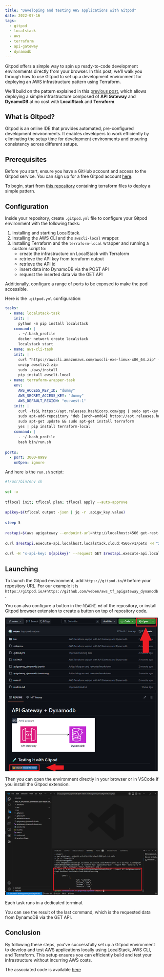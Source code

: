 ```yaml
---
title: "Developing and testing AWS applications with Gitpod"
date: 2022-07-16
tags:
  - gitpod
  - localstack
  - aws
  - terraform
  - api-gateway
  - dynamodb
---
```


Gitpod offers a simple way to spin up ready-to-code development environments directly from your browser. In this post, we'll walk you through how to use Gitpod to set up a development environment for deploying an AWS infrastructure pattern using Terraform.

We'll build on the pattern explained in this [previous post](https://veben.github.io/localstack-tf-aws/), which allows deploying a simple infrastructure composed of **API Gateway** and **DynamoDB** at no cost with **LocalStack** and **Terraform**.

## What is Gitpod?
Gitpod is an online IDE that provides automated, pre-configured development environments. It enables developers to work efficiently by eliminating the setup time for development environments and ensuring consistency across different setups.

## Prerequisites
Before you start, ensure you have a GitHub account and access to the Gitpod service. You can sign up for a free Gitpod account [here](https://www.gitpod.io/).

To begin, start from [this repository](https://github.com/veben/aws_tf_apigateway_dynamodb) containing terraform files to deploy a simple pattern.

## Configuration
Inside your repository, create `.gitpod.yml` file to configure your Gitpod environment with the following tasks:
1. Installing and starting LocalStack.
2. Installing the AWS CLI and the `awscli-local` wrapper.
3. Installing Terraform and the `terraform-local` wrapper and running a custom script to:
    - create the infrastructure on LocalStack with Terraform
    - retrieve the API key from terraform output
    - retrieve the API id
    - insert data into DynamoDB via the POST API
    - request the inserted data via the GET API

Additionally, configure a range of ports to be exposed to make the pod accessible.

Here is the `.gitpod.yml` configuration:
```yaml
tasks:
  - name: localstack-task
    init: |
      python -m pip install localstack
    command: |
      . ~/.bash_profile
      docker network create localstack
      localstack start
  - name: aws-cli-task
    init: |
      curl "https://awscli.amazonaws.com/awscli-exe-linux-x86_64.zip" -o "awscliv2.zip"
      unzip awscliv2.zip
      sudo ./aws/install
      pip install awscli-local
  - name: terraform-wrapper-task
    env:
      AWS_ACCESS_KEY_ID: "dummy"
      AWS_SECRET_ACCESS_KEY: "dummy"
      AWS_DEFAULT_REGION: "eu-west-1"
    init: |
      curl -fsSL https://apt.releases.hashicorp.com/gpg | sudo apt-key add -
      sudo apt-add-repository "deb [arch=amd64] https://apt.releases.hashicorp.com $(lsb_release -cs) main" -y
      sudo apt-get update && sudo apt-get install terraform
      yes | pip install terraform-local
    command: |
      . ~/.bash_profile
      bash bin/run.sh

ports:
  - port: 3000-8999
    onOpen: ignore
```

And here is the `run.sh` script:

```sh
#!/usr/bin/env sh

set -x

tflocal init; tflocal plan; tflocal apply --auto-approve

apikey=$(tflocal output -json | jq -r .apigw_key.value)

sleep 5

restapi=$(aws apigateway --endpoint-url=http://localhost:4566 get-rest-apis | jq -r .items[0].id)

curl $restapi.execute-api.localhost.localstack.cloud:4566/v1/pets -H "x-api-key: ${apikey}" -H 'Content-Type: application/json' --request POST --data-raw '{ "PetType": "dog", "PetName": "tito", "PetPrice": 250 }'

curl -H "x-api-key: ${apikey}" --request GET $restapi.execute-api.localhost.localstack.cloud:4566/v1/pets/dog
```

## Launching
To launch the Gitpod environment, add `https://gitpod.io/#` before your repository URL. For our example it is `https://gitpod.io/#https://github.com/veben/aws_tf_apigateway_dynamodb`.

You can also configure a button in the `README.md` of the repository, or install Gitpod browser extension to create a button on top of repository code.

<img src="../assets/images/gitpod_repo.png" alt="gitpod_repo" style="width:500px;height:auto;">

Then you can open the environment directly in your browser or in VSCode if you install the Gitpod extension.

<img src="../assets/images/gitpod_vscode.png" alt="gitpod_vscode" style="width:500px;height:auto;">

Each task runs in a dedicated terminal.

You can see the result of the last command, which is the requested data from DynamoDB via the GET API.


## Conclusion
By following these steps, you've successfully set up a Gitpod environment to develop and test AWS applications locally using LocalStack, AWS CLI, and Terraform. This setup ensures you can efficiently build and test your infrastructure without incurring AWS costs.

The associated code is available [here](https://github.com/veben/aws_tf_apigateway_dynamodb) 